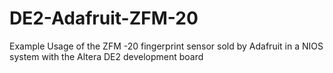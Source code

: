 DE2-Adafruit-ZFM-20
===================

Example Usage of the ZFM -20 fingerprint sensor sold by Adafruit in a NIOS system with the Altera DE2 development board

